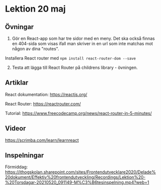 # Lektion 20 maj

## Övningar

1. Gör en React-app som har tre sidor med en meny. Det ska också finnas en 404-sida som visas ifall man
skriver in en url som inte matchas mot någon av dina "routes".

Installera React router med `npm install react-router-dom --save`

2. Testa att lägga till React Router på childrens library - övningen.


## Artiklar

React dokumentation: https://reactjs.org/

React Router: https://reactrouter.com/

Tutorial: https://www.freecodecamp.org/news/react-router-in-5-minutes/

## Videor

https://scrimba.com/learn/learnreact


## Inspelningar

Förmiddag: https://ithogskolan.sharepoint.com/sites/Frontendutvecklare2020/Delade%20dokument/Effektiv%20frontendutveckling/Recordings/Lektion%20-%20Torsdagar-20210520_091149-M%C3%B6tesinspelning.mp4?web=1
